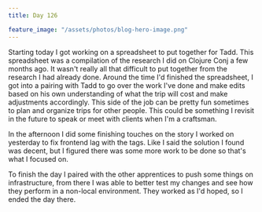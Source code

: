 ```yaml
---
title: Day 126

feature_image: "/assets/photos/blog-hero-image.png"
---
```


Starting today I got working on a spreadsheet to put together for Tadd. This spreadsheet was a compilation
of the research I did on Clojure Conj a few months ago. It wasn't really all that difficult to put together
from the research I had already done. Around the time I'd finished the spreadsheet, I got into a
pairing with Tadd to go over the work I've done and make edits based on his own understanding of
what the trip will cost and make adjustments accordingly. This side of the job can be pretty fun sometimes
to plan and organize trips for other people. This could be something I revisit in the future to
speak or meet with clients when I'm a craftsman.

In the afternoon I did some finishing touches on the story I worked on yesterday to fix frontend lag with
the tags. Like I said the solution I found was decent, but I figured there was some more work to be done
so that's what I focused on.

To finish the day I paired with the other apprentices to push some things on infrastructure, from there
I was able to better test my changes and see how they perform in a non-local environment. They worked as
I'd hoped, so I ended the day there.